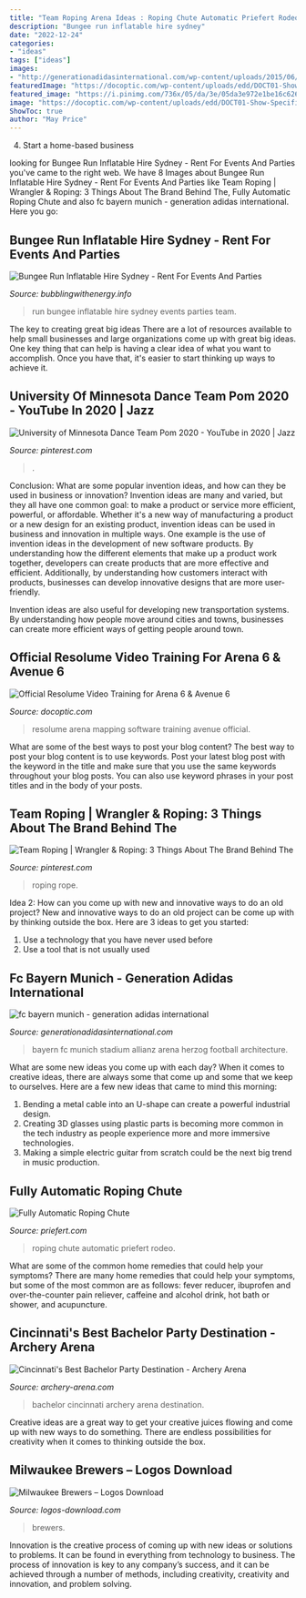 ```yaml
---
title: "Team Roping Arena Ideas : Roping Chute Automatic Priefert Rodeo"
description: "Bungee run inflatable hire sydney"
date: "2022-12-24"
categories:
- "ideas"
tags: ["ideas"]
images:
- "http://generationadidasinternational.com/wp-content/uploads/2015/06/bayern.jpg"
featuredImage: "https://docoptic.com/wp-content/uploads/edd/DOCT01-Show-Specific-Preparation.jpg"
featured_image: "https://i.pinimg.com/736x/05/da/3e/05da3e972e1be16c626c29fb1e09c08e--the-cowboy-wrangler.jpg"
image: "https://docoptic.com/wp-content/uploads/edd/DOCT01-Show-Specific-Preparation.jpg"
ShowToc: true
author: "May Price"
---
```



4. Start a home-based business

	

		
looking for Bungee Run Inflatable Hire Sydney - Rent For Events And Parties you've came to the right web. We have 8 Images about Bungee Run Inflatable Hire Sydney - Rent For Events And Parties like Team Roping | Wrangler &amp; Roping: 3 Things About The Brand Behind The, Fully Automatic Roping Chute and also fc bayern munich - generation adidas international. Here you go:
		
    
## Bungee Run Inflatable Hire Sydney - Rent For Events And Parties

<img loading=lazy src="http://www.bubblingwithenergy.info/wp-content/uploads/2015/05/Bungee-run-inflatable-hire-Sydney.-IMG_8780-Filter.jpg" onerror="this.onerror=null;this.src='https://tse2.mm.bing.net/th?id=OIP.3ytrSdfuolkAdHb2w-o3MAEgDY&amp;pid=15.1';" alt="Bungee Run Inflatable Hire Sydney - Rent For Events And Parties">

_Source: bubblingwithenergy.info_

>run bungee inflatable hire sydney events parties team. 

	

The key to creating great big ideas
There are a lot of resources available to help small businesses and large organizations come up with great big ideas. One key thing that can help is having a clear idea of what you want to accomplish. Once you have that, it's easier to start thinking up ways to achieve it.

    
## University Of Minnesota Dance Team Pom 2020 - YouTube In 2020 | Jazz

<img loading=lazy src="https://i.pinimg.com/originals/9b/4a/d4/9b4ad46cefdd464220d3b05acdcff1b7.jpg" onerror="this.onerror=null;this.src='https://tse3.mm.bing.net/th?id=OIP.v0uWc3Am0C2a0L4qha_htwHaFj&amp;pid=15.1';" alt="University of Minnesota Dance Team Pom 2020 - YouTube in 2020 | Jazz">

_Source: pinterest.com_

>. 

	

Conclusion: What are some popular invention ideas, and how can they be used in business or innovation?
Invention ideas are many and varied, but they all have one common goal: to make a product or service more efficient, powerful, or affordable. Whether it's a new way of manufacturing a product or a new design for an existing product, invention ideas can be used in business and innovation in multiple ways.
One example is the use of invention ideas in the development of new software products. By understanding how the different elements that make up a product work together, developers can create products that are more effective and efficient. Additionally, by understanding how customers interact with products, businesses can develop innovative designs that are more user-friendly.

Invention ideas are also useful for developing new transportation systems. By understanding how people move around cities and towns, businesses can create more efficient ways of getting people around town.

    
## Official Resolume Video Training For Arena 6 &amp; Avenue 6

<img loading=lazy src="https://docoptic.com/wp-content/uploads/edd/DOCT01-Show-Specific-Preparation.jpg" onerror="this.onerror=null;this.src='https://tse2.mm.bing.net/th?id=OIP.UecggshsKG7tUEo8YXGcEwHaEK&amp;pid=15.1';" alt="Official Resolume Video Training for Arena 6 &amp; Avenue 6">

_Source: docoptic.com_

>resolume arena mapping software training avenue official. 

	

What are some of the best ways to post your blog content?
The best way to post your blog content is to use keywords. Post your latest blog post with the keyword in the title and make sure that you use the same keywords throughout your blog posts. You can also use keyword phrases in your post titles and in the body of your posts.

    
## Team Roping | Wrangler &amp; Roping: 3 Things About The Brand Behind The

<img loading=lazy src="https://i.pinimg.com/736x/05/da/3e/05da3e972e1be16c626c29fb1e09c08e--the-cowboy-wrangler.jpg" onerror="this.onerror=null;this.src='https://tse4.mm.bing.net/th?id=OIP.Owg4iPvRv9KWwN3MlOCINAHaF5&amp;pid=15.1';" alt="Team Roping | Wrangler &amp; Roping: 3 Things About The Brand Behind The">

_Source: pinterest.com_

>roping rope. 

	

Idea 2: How can you come up with new and innovative ways to do an old project?
New and innovative ways to do an old project can be come up with by thinking outside the box. Here are 3 ideas to get you started: 
1. Use a technology that you have never used before 
2. Use a tool that is not usually used 

    
## Fc Bayern Munich - Generation Adidas International

<img loading=lazy src="http://generationadidasinternational.com/wp-content/uploads/2015/06/bayern.jpg" onerror="this.onerror=null;this.src='https://tse1.mm.bing.net/th?id=OIP.Kou7XeGrBmDYQWqK1HhR8gHaEe&amp;pid=15.1';" alt="fc bayern munich - generation adidas international">

_Source: generationadidasinternational.com_

>bayern fc munich stadium allianz arena herzog football architecture. 

	

What are some new ideas you come up with each day?
When it comes to creative ideas, there are always some that come up and some that we keep to ourselves. Here are a few new ideas that came to mind this morning: 
1. Bending a metal cable into an U-shape can create a powerful industrial design.
2. Creating 3D glasses using plastic parts is becoming more common in the tech industry as people experience more and more immersive technologies.
3. Making a simple electric guitar from scratch could be the next big trend in music production.

    
## Fully Automatic Roping Chute

<img loading=lazy src="https://www.priefert.com/portal/assets/other/products/product/pictureslarge/Rodeo_RC98A_01.jpg" onerror="this.onerror=null;this.src='https://tse1.mm.bing.net/th?id=OIP.RBdQMOUrWR1byoDAfcI_QgHaE7&amp;pid=15.1';" alt="Fully Automatic Roping Chute">

_Source: priefert.com_

>roping chute automatic priefert rodeo. 

	

What are some of the common home remedies that could help your symptoms?
There are many home remedies that could help your symptoms, but some of the most common are as follows: fever reducer, ibuprofen and over-the-counter pain reliever, caffeine and alcohol drink, hot bath or shower, and acupuncture.

    
## Cincinnati&#039;s Best Bachelor Party Destination - Archery Arena

<img loading=lazy src="http://archery-arena.com/wp-content/uploads/2018/07/cincinnati_bachelor_party_ideas.jpg" onerror="this.onerror=null;this.src='https://tse4.mm.bing.net/th?id=OIP.U1TqcHCPnxxX7sUU1LWHVAHaE7&amp;pid=15.1';" alt="Cincinnati&#039;s Best Bachelor Party Destination - Archery Arena">

_Source: archery-arena.com_

>bachelor cincinnati archery arena destination. 

	

Creative ideas are a great way to get your creative juices flowing and come up with new ways to do something. There are endless possibilities for creativity when it comes to thinking outside the box.

    
## Milwaukee Brewers – Logos Download

<img loading=lazy src="https://logos-download.com/wp-content/uploads/2016/04/Milwaukee_Brewers_logo_logotype_emblem.png" onerror="this.onerror=null;this.src='https://tse4.mm.bing.net/th?id=OIP.Ojl_gW8BAaqaRIkXcRvq7wHaEG&amp;pid=15.1';" alt="Milwaukee Brewers – Logos Download">

_Source: logos-download.com_

>brewers. 

	

Innovation is the creative process of coming up with new ideas or solutions to problems. It can be found in everything from technology to business. The process of innovation is key to any company’s success, and it can be achieved through a number of methods, including creativity, creativity and innovation, and problem solving.

